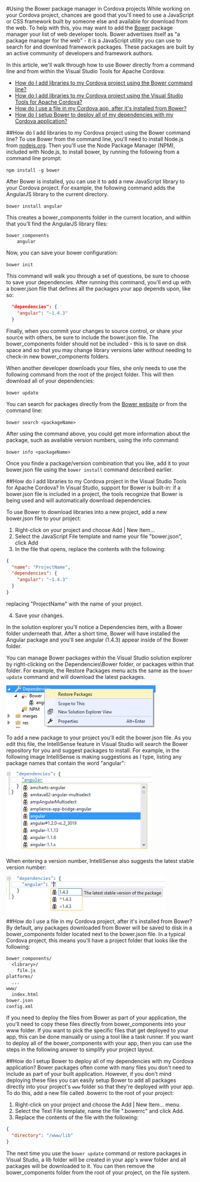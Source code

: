 #Using the Bower package manager in Cordova projects
While working on your Cordova project, chances are good that you'll need to use a JavaScript or CSS framework built by someone else and available for download from the web. To help with this, you may want to add the [Bower](http://www.bower.io) package manager your list of web developer tools. Bower advertises itself as "a package manager for the web" - it is a JavaScript utility you can use to search for and download framework packages. These packages are built by an active community of developers and framework authors.

In this article, we'll walk through how to use Bower directly from a command line and from within the Visual Studio Tools for Apache Cordova:

- [How do I  add libraries to my Cordova project using the Bower command line?](#cmdLine)
- [How do I add libraries to my Cordova project using the Visual Studio Tools for Apache Cordova?](#TACO)
- [How do I use a file in my Cordova app, after it's installed from Bower?](#useFile)
- [How do I setup Bower to deploy all of my dependencies with my Cordova application?](#downloadToWww)

##<a name="cmdLine"></a>How do I  add libraries to my Cordova project using the Bower command line?
To use Bower from the command line, you'll need to install Node.js from [nodejs.org](https://nodejs.org/). Then you'll use the Node Package Manager (NPM), included with Node.js, to install bower, by running the following from a command line prompt:

`npm install -g bower`

After Bower is installed, you can use it to add a new JavaScript library to your Cordova project. For example, the following command adds the AngularJS library to the current directory.

`bower install angular`

This creates a bower_components folder in the current location, and within that you'll find the AngularJS library files:

```
bower_components
    angular
``` 
Now, you can save your bower configuration:

`bower init`

This command will walk you through a set of questions, be sure to choose to save your dependencies. After running this command, you'll end up with a bower.json file that defines all the packages your app depends upon, like so:

```JSON
  "dependencies": {
    "angular": "~1.4.3"
  }
```
Finally, when you commit your changes to source control, or share your source with others, be sure to include the bower.json file. The bower_components folder should not be included - this is to save on disk space and so that you may change library versions later without needing to check-in new bower_components folders.

When another developer downloads your files, she only needs to use the following command from the root of the project folder. This will then download all of your dependencies:

`bower update` 

You can search for packages directly from the [Bower website](http://stackoverflow.com/questions/1880321/why-does-the-260-character-path-length-limit-exist-in-windows) or from the command line:

`bower search <packageName>`

After using the command above, you could get more information about the package, such as available version numbers, using the info command:

`bower info <packageName>`

Once you finde a package/version combination that you like, add it to your bower.json file using the `bower install` command described earlier.

##<a name="TACO"></a>How do I add libraries to my Cordova project in the Visual Studio Tools for Apache Cordova?
In Visual Studio, support for Bower is built-in: if a bower.json file is included in a project, the tools recognize that Bower is being used and will automatically download dependencies.

To use Bower to download libraries into a new project, add a new bower.json file to your project:

1. Right-click on your project and choose Add | New Item...
2. Select the JavaScript File template and name your file "bower.json", click Add
3. In the file that opens, replace the contents with the following:

```JSON
{
  "name": "ProjectName",
  "dependencies": {
    "angular": "~1.4.3"
  }
}
```
replacing "ProjectName" with the name of your project.

4. Save your changes.

In the solution explorer you'll notice a Dependencies item, with a Bower folder underneath that. After a short time, Bower will have installed the Angular package and you'll see angular (1.4.3) appear inside of the Bower folder. 

You can manage Bower packages within the Visual Studio solution explorer by right-clicking on the Dependencies\Bower folder, or packages within that folder. For example, the Restore Packages menu acts the same as the `bower update` command and will download the latest packages.

![Restoring packages from the solution explorer menu](media/bower-solution-explorer-menu.png)

To add a new package to your project you'll edit the bower.json file. As you edit this file, the IntelliSense feature in Visual Studio will search the Bower repository for you and suggest packages to install. For example, in the following image IntelliSense is making suggestions as I type, listing any package names that contain the word "angular":

![Visual Studio IntelliSense with suggestions for Bower package names](media/bower-package-intellisense.png)

When entering a version number, IntelliSense also suggests the latest stable version number:

![Visual Studio IntelliSense with suggestions for Bower package version numbers](media/bower-package-version-intellisense.png)

##<a name="useFile"></a>How do I use a file in my Cordova project, after it's installed from Bower?
By default, any packages downloaded from Bower will be saved to disk in a bower_components folder located next to the bower.json file. In a typical Cordova project, this means you'll have a project folder that looks like the following:

```
bower_components/
  <library>/
    file.js
platforms/
  ...
www/
  index.html
bower.json
config.xml
```

If you need to deploy the files from Bower as part of your application, the you'll need to copy these files directly from bower_components into your www folder. If you want to pick the specific files that get deployed to your app, this can be done manually or using a tool like a task runner. If you want to deploy all of the bower_components with your app, then you can use the steps in the following answer to simplify your project layout. 

##<a name="downloadToWww"></a>How do I setup Bower to deploy all of my dependencies with my Cordova application?
Bower packages often come with many files you don't need to include as part of your built application. However, if you don't mind deploying these files you can easily setup Bower to add all packages directly into your project's `www` folder so that they're deployed with your app. To do this, add a new file called .bowerrc to the root of your project:

1. Right-click on your project and choose the Add | New Item... menu.
2. Select the Text File template, name the file ".bowerrc" and click Add.
3. Replace the contents of the file with the following:

```JSON
{
  "directory": "/www/lib"
}
```
The next time you use the `bower update` command or restore packages in Visual Studio, a lib folder will be created in your app's www folder and all packages will be downloaded to it. You can then remove the bower_components folder from the root of your project, on the file system. 